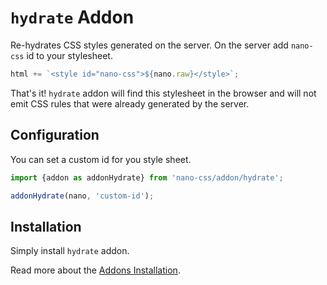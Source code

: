 # `hydrate` Addon

Re-hydrates CSS styles generated on the server. On the server add `nano-css` id to your stylesheet.

```js
html += `<style id="nano-css">${nano.raw}</style>`;
```

That's it! `hydrate` addon will find this stylesheet in the browser and will not emit CSS
rules that were already generated by the server.


## Configuration

You can set a custom id for you style sheet.

```js
import {addon as addonHydrate} from 'nano-css/addon/hydrate';

addonHydrate(nano, 'custom-id');
```


## Installation

Simply install `hydrate` addon.

Read more about the [Addons Installation](./Addons.md#addon-installation).
